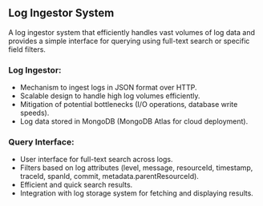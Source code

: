## Log Ingestor System

A log ingestor system that efficiently handles vast volumes of log data and provides a simple interface for querying using full-text search or specific field filters.

### Log Ingestor:

- Mechanism to ingest logs in JSON format over HTTP.
- Scalable design to handle high log volumes efficiently.
- Mitigation of potential bottlenecks (I/O operations, database write speeds).
- Log data stored in MongoDB (MongoDB Atlas for cloud deployment).

### Query Interface:

- User interface for full-text search across logs.
- Filters based on log attributes (level, message, resourceId, timestamp, traceId, spanId, commit, metadata.parentResourceId).
- Efficient and quick search results.
- Integration with log storage system for fetching and displaying results.
